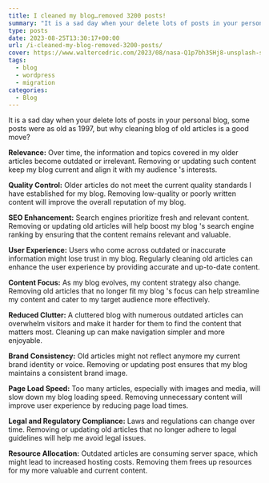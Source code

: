 ```yaml
---
title: I cleaned my blog…removed 3200 posts!
summary: "It is a sad day when your delete lots of posts in your personal blog, some posts were as old as 1997, but why cleaning blog of old articles is a good move?"
type: posts
date: 2023-08-25T13:30:17+00:00
url: /i-cleaned-my-blog-removed-3200-posts/
cover: https://www.waltercedric.com/2023/08/nasa-Q1p7bh3SHj8-unsplash-scaled.webp
tags:
  - blog
  - wordpress
  - migration
categories:
  - Blog
---
```

It is a sad day when your delete lots of posts in your personal blog, some posts were as old as 1997, but why cleaning blog of old articles is a good move?

**Relevance:** Over time, the information and topics covered in my older articles become outdated or irrelevant. Removing or updating such content keep my blog current and align it with my audience 's interests.

**Quality Control:** Older articles do not meet the current quality standards I have established for my blog. Removing low-quality or poorly written content will improve the overall reputation of my blog.

**SEO Enhancement:** Search engines prioritize fresh and relevant content. Removing or updating old articles will help boost my blog 's search engine ranking by ensuring that the content remains relevant and valuable.

**User Experience:** Users who come across outdated or inaccurate information might lose trust in my blog. Regularly cleaning old articles can enhance the user experience by providing accurate and up-to-date content.

**Content Focus:** As my blog evolves, my content strategy also change. Removing old articles that no longer fit my blog 's focus can help streamline my content and cater to my target audience more effectively.

**Reduced Clutter:** A cluttered blog with numerous outdated articles can overwhelm visitors and make it harder for them to find the content that matters most. Cleaning up can make navigation simpler and more enjoyable.

**Brand Consistency:** Old articles might not reflect anymore my current brand identity or voice. Removing or updating post ensures that my blog maintains a consistent brand image.

**Page Load Speed:** Too many articles, especially with images and media, will slow down my blog loading speed. Removing unnecessary content will improve user experience by reducing page load times.

**Legal and Regulatory Compliance:** Laws and regulations can change over time. Removing or updating old articles that no longer adhere to legal guidelines will help me avoid legal issues.

**Resource Allocation:** Outdated articles are consuming server space, which might lead to increased hosting costs. Removing them frees up resources for my more valuable and current content.

